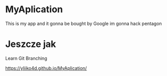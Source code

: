 # MyAplication
This is my app and it gonna be bought by Google
im gonna hack pentagon
# Jeszcze jak
Learn Git Branching

https://yliiko4d.github.io/MyAplication/
